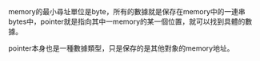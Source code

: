 memory的最小尋址單位是byte，所有的數據就是保存在memory中的一連串bytes中，pointer就是指向其中一memory的某一個位置，就可以找到具體的數據。

pointer本身也是一種數據類型，只是保存的是其他對象的memory地址。